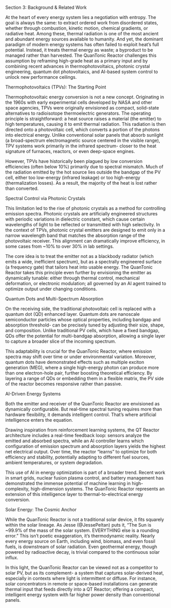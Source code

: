 Section 3: Background & Related Work

At the heart of every energy system lies a negotiation with entropy. The goal is always the same: to extract ordered work from disordered states, whether through combustion, kinetic motion, chemical gradients, or radiative heat. Among these, thermal radiation is one of the most ancient and abundant energy sources available to humanity. And yet, the dominant paradigm of modern energy systems has often failed to exploit heat’s full potential. Instead, it treats thermal energy as waste; a byproduct to be managed rather than harvested. The QuanTonic Reactor challenges this assumption by reframing high-grade heat as a primary input and by combining recent advances in thermophotovoltaics, photonic crystal engineering, quantum dot photovoltaics, and AI-based system control to unlock new performance ceilings.

Thermophotovoltaics (TPVs): The Starting Point

Thermophotovoltaic energy conversion is not a new concept. Originating in the 1960s with early experimental cells developed by NASA and other space agencies, TPVs were originally envisioned as compact, solid-state alternatives to radioisotope thermoelectric generators. The operating principle is straightforward: a heat source raises a material (the emitter) to high temperatures, causing it to emit thermal radiation. This radiation is then directed onto a photovoltaic cell, which converts a portion of the photons into electrical energy. Unlike conventional solar panels that absorb sunlight (a broad-spectrum electromagnetic source centered in the visible range), TPV systems work primarily in the infrared spectrum- closer to the heat signature of furnaces, reactors, or even deep-space engines.

However, TPVs have historically been plagued by low conversion efficiencies (often below 10%) primarily due to spectral mismatch. Much of the radiation emitted by the hot source lies outside the bandgap of the PV cell, either too low-energy (infrared leakage) or too high-energy (thermalization losses). As a result, the majority of the heat is lost rather than converted.

Spectral Control via Photonic Crystals

This limitation led to the rise of photonic crystals as a method for controlling emission spectra. Photonic crystals are artificially engineered structures with periodic variations in dielectric constant, which cause certain wavelengths of light to be reflected or transmitted with high selectivity. In the context of TPVs, photonic crystal emitters are designed to emit only in a narrow wavelength band that matches the absorption range of the photovoltaic receiver. This alignment can dramatically improve efficiency, in some cases from ~10% to over 30% in lab settings.

The core idea is to treat the emitter not as a blackbody radiator (which emits a wide, inefficient spectrum), but as a spectrally engineered surface (a frequency gate) that tailors heat into usable energy. The QuanTonic Reactor takes this principle even further by envisioning the emitter as dynamically tunable: either through thermal control, mechanical deformation, or electronic modulation; all governed by an AI agent trained to optimize output under changing conditions.

Quantum Dots and Multi-Spectrum Absorption

On the receiving side, the traditional photovoltaic cell is replaced with a quantum dot (QD) enhanced layer. Quantum dots are nanoscale semiconductor particles whose optical properties, including bandgap and absorption threshold- can be precisely tuned by adjusting their size, shape, and composition. Unlike traditional PV cells, which have a fixed bandgap, QDs offer the potential for multi-bandgap absorption, allowing a single layer to capture a broader slice of the incoming spectrum.

This adaptability is crucial for the QuanTonic Reactor, where emission spectra may shift over time or under environmental variation. Moreover, quantum dots have demonstrated effects such as multiple exciton generation (MEG), where a single high-energy photon can produce more than one electron-hole pair, further boosting theoretical efficiency. By layering a range of QDs or embedding them in a flexible matrix, the PV side of the reactor becomes responsive rather than passive.

AI-Driven Energy Systems

Both the emitter and receiver of the QuanTonic Reactor are envisioned as dynamically configurable. But real-time spectral tuning requires more than hardware flexibility, it demands intelligent control. That’s where artificial intelligence enters the equation.

Drawing inspiration from reinforcement learning systems, the QT Reactor architecture includes a real-time feedback loop: sensors analyze the emitted and absorbed spectra, while an AI controller learns which configuration of emission spectrum and absorption layers yields the highest net electrical output. Over time, the reactor “learns” to optimize for both efficiency and stability, potentially adapting to different fuel sources, ambient temperatures, or system degradation.

This use of AI in energy optimization is part of a broader trend. Recent work in smart grids, nuclear fusion plasma control, and battery management has demonstrated the immense potential of machine learning in high-complexity, high-dimension systems. The QuanTonic Reactor represents an extension of this intelligence layer to thermal-to-electrical energy conversion.

Solar Energy: The Cosmic Anchor

While the QuanTonic Reactor is not a traditional solar device, it fits squarely within the solar lineage. As Jesse (@JessePeltan) puts it, “The Sun is ~99.9% of the mass of the solar system. EVERYTHING else is a rounding error.” This isn’t poetic exaggeration, it’s thermodynamic reality. Nearly every energy source on Earth, including wind, biomass, and even fossil fuels, is downstream of solar radiation. Even geothermal energy, though powered by radioactive decay, is trivial compared to the continuous solar influx.

In this light, the QuanTonic Reactor can be viewed not as a competitor to solar PV, but as its complement- a system that captures solar-derived heat, especially in contexts where light is intermittent or diffuse. For instance, solar concentrators in remote or space-based installations can generate thermal input that feeds directly into a QT Reactor; offering a compact, intelligent energy system with far higher power density than conventional panels.

